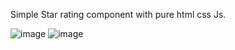 Simple Star rating component with pure html css Js.



![image](https://user-images.githubusercontent.com/32921037/163730544-e6e27183-5e80-4953-8f85-5b53f392b7b5.png)
![image](https://user-images.githubusercontent.com/32921037/163730547-f3720be7-c97f-4ba1-9d2b-a64b193a161a.png)
